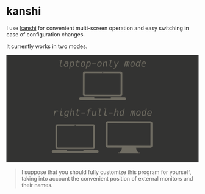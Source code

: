 # kanshi

I use [kanshi](https://sr.ht/~emersion/kanshi/) for convenient multi-screen
operation and easy switching in case of configuration changes.

It currently works in two modes.

![kanshi](kanshi.png "kanshi modes")

> I suppose that you should fully customize this program for yourself, taking
  into account the convenient position of external monitors and their names.
